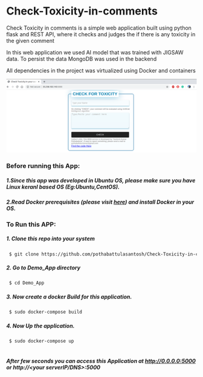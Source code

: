 # Check-Toxicity-in-comments

Check Toxicity in comments is a simple web application built using python flask and REST API, where it checks and judges the if there is any toxicity in the given comment

In this web application we used AI model that was trained with JIGSAW data. To persist the data MongoDB was used in the backend

All dependencies in the project was virtualized using Docker and containers


![alt tag](https://github.com/pothabattulasantosh/Demo_App/blob/master/Screenshot_application-view.png)

### Before running this App:

##### 1.Since this app was developed in Ubuntu OS, please make sure you have Linux keranl based OS (Eg:Ubuntu,CentOS).
##### 2.Read Docker prerequisites (please visit [here](https://docs.docker.com/engine/install/)) and install Docker in your OS.

### To Run this APP:

##### 1. Clone this repo into your system
```bash
 $ git clone https://github.com/pothabattulasantosh/Check-Toxicity-in-comments-WEB-APP.git
 ```
##### 2. Go to Demo_App directory
```bash
 $ cd Demo_App
 ``` 
##### 3. Now create a docker Build for this application.

```bash
 $ sudo docker-compose build
 ``` 
##### 4. Now Up the application.

```bash
 $ sudo docker-compose up
 
``` 
##### After few seconds you can access this Application at http://0.0.0.0:5000 or http://<your serverIP/DNS>:5000



